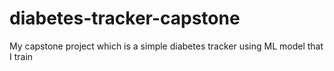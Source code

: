 # diabetes-tracker-capstone
My capstone project which is a simple diabetes tracker using ML model that I train 
